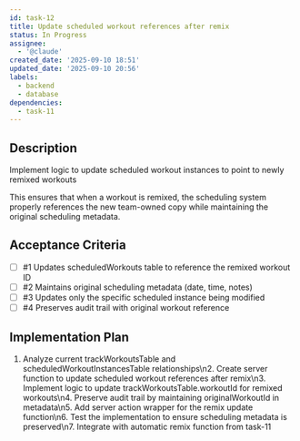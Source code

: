```yaml
---
id: task-12
title: Update scheduled workout references after remix
status: In Progress
assignee:
  - '@claude'
created_date: '2025-09-10 18:51'
updated_date: '2025-09-10 20:56'
labels:
  - backend
  - database
dependencies:
  - task-11
---
```


## Description

Implement logic to update scheduled workout instances to point to newly remixed workouts

This ensures that when a workout is remixed, the scheduling system properly references the new team-owned copy while maintaining the original scheduling metadata.

## Acceptance Criteria
<!-- AC:BEGIN -->
- [ ] #1 Updates scheduledWorkouts table to reference the remixed workout ID
- [ ] #2 Maintains original scheduling metadata (date, time, notes)
- [ ] #3 Updates only the specific scheduled instance being modified
- [ ] #4 Preserves audit trail with original workout reference
<!-- AC:END -->

## Implementation Plan

1. Analyze current trackWorkoutsTable and scheduledWorkoutInstancesTable relationships\n2. Create server function to update scheduled workout references after remix\n3. Implement logic to update trackWorkoutsTable.workoutId for remixed workouts\n4. Preserve audit trail by maintaining originalWorkoutId in metadata\n5. Add server action wrapper for the remix update function\n6. Test the implementation to ensure scheduling metadata is preserved\n7. Integrate with automatic remix function from task-11
